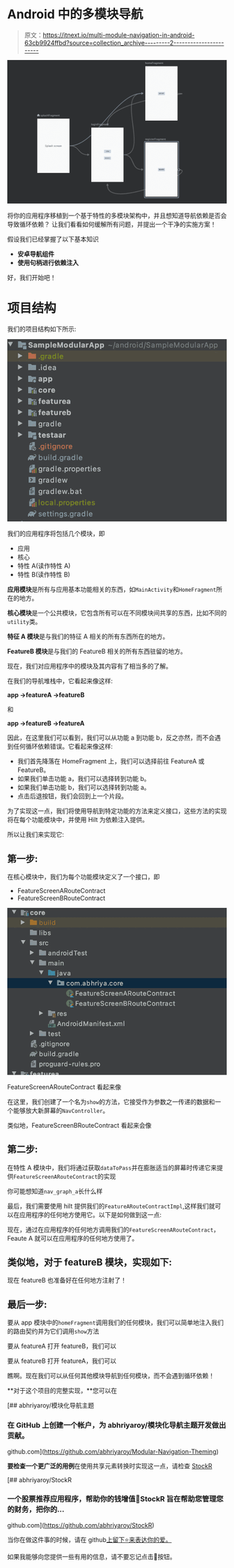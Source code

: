 # Android 中的多模块导航

> 原文：<https://itnext.io/multi-module-navigation-in-android-63cb9924ffbd?source=collection_archive---------2----------------------->

![](img/c84adfd54d16faebf8d5137f53076538.png)

将你的应用程序移植到一个基于特性的多模块架构中，并且想知道导航依赖是否会导致循环依赖？
让我们看看如何缓解所有问题，并提出一个干净的实施方案！

假设我们已经掌握了以下基本知识

*   **安卓导航组件**
*   **使用句柄进行依赖注入**

好，我们开始吧！

# 项目结构

我们的项目结构如下所示:

![](img/e4bc1f82c5b7c15af312c5d56b66ba76.png)

我们的应用程序将包括几个模块，即

*   应用
*   核心
*   特性 A(读作特性 A)
*   特性 B(读作特性 B)

**应用模块**是所有与应用基本功能相关的东西，如`MainActivity`和`HomeFragment`所在的地方。

**核心模块**是一个公共模块，它包含所有可以在不同模块间共享的东西，比如不同的`utility`类。

**特征 A 模块**是与我们的特征 A 相关的所有东西所在的地方。

**FeatureB 模块**是与我们的 FeatureB 相关的所有东西驻留的地方。

现在，我们对应用程序中的模块及其内容有了相当多的了解。

在我们的导航堆栈中，它看起来像这样:

**app →featureA →featureB**

和

**app →featureB →featureA**

因此，在这里我们可以看到，我们可以从功能 a 到功能 b，反之亦然，而不会遇到任何循环依赖错误。它看起来像这样:

*   我们首先降落在 HomeFragment 上，我们可以选择前往 FeatureA 或 FeatureB。
*   如果我们单击功能 a，我们可以选择转到功能 b。
*   如果我们单击功能 b，我们可以选择转到功能 a。
*   点击后退按钮，我们会回到上一个片段。

为了实现这一点，我们将使用导航到特定功能的方法来定义接口，这些方法的实现将在每个功能模块中，并使用 Hilt 为依赖注入提供。

所以让我们来实现它:

## **第一步:**

在核心模块中，我们为每个功能模块定义了一个接口，即

*   FeatureScreenARouteContract
*   FeatureScreenBRouteContract

![](img/712f06e56ae7df7081cb7100d361ea1b.png)

FeatureScreenARouteContract 看起来像

在这里，我们创建了一个名为`show`的方法，它接受作为参数之一传递的数据和一个能够放大新屏幕的`NavController`。

类似地，FeatureScreenBRouteContract 看起来会像

## **第二步:**

在特性 A 模块中，我们将通过获取`dataToPass`并在膨胀适当的屏幕时传递它来提供`FeatureScreenARouteContract`的实现

你可能想知道`nav_graph_a`长什么样

最后，我们需要使用 hilt 提供我们的`FeatureARouteContractImpl`,这样我们就可以在应用程序的任何地方使用它。以下是如何做到这一点:

现在，通过在应用程序的任何地方调用我们的`FeatureScreenARouteContract`，Feaute A 就可以在应用程序的任何地方使用了。

## 类似地，对于 featureB 模块，实现如下:

现在 featureB 也准备好在任何地方注射了！

## 最后一步:

要从 app 模块中的`homeFragment`调用我们的任何模块，我们可以简单地注入我们的路由契约并为它们调用`show`方法

要从 featureA 打开 featureB，我们可以

要从 featureB 打开 featureA，我们可以

瞧啊。现在我们可以从任何其他模块导航到任何模块，而不会遇到循环依赖！

**对于这个项目的完整实现，**您可以在

[](https://github.com/abhriyaroy/Modular-Navigation-Theming) [## abhriyaroy/模块化导航主题

### 在 GitHub 上创建一个帐户，为 abhriyaroy/模块化导航主题开发做出贡献。

github.com](https://github.com/abhriyaroy/Modular-Navigation-Theming) 

**要检查一个更广泛的用例**在使用共享元素转换时实现这一点，请检查 [StockR](https://github.com/abhriyaroy/StockR)

[](https://github.com/abhriyaroy/StockR) [## abhriyaroy/StockR

### 一个股票推荐应用程序，帮助你的钱增值💸StockR 旨在帮助您管理您的财务，把你的…

github.com](https://github.com/abhriyaroy/StockR) 

当你在做这件事的时候，请在 github[上留下⭐️来表达你的爱。](https://github.com/abhriyaroy/StockR)

如果我能够向您提供一些有用的信息，请不要忘记点击👏按钮。